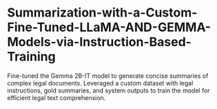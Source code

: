 # Summarization-with-a-Custom-Fine-Tuned-LLaMA-AND-GEMMA-Models-via-Instruction-Based-Training
Fine-tuned the Gemma 2B-IT model to generate concise summaries of complex legal documents. Leveraged a custom dataset with legal instructions, gold summaries, and system outputs to train the model for efficient legal text comprehension.
